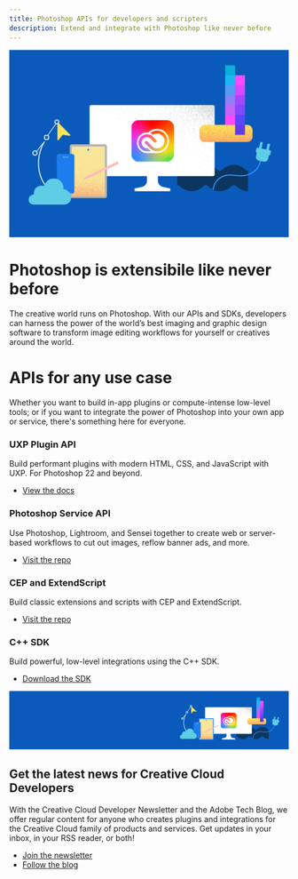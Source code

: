 ```yaml
---
title: Photoshop APIs for developers and scripters
description: Extend and integrate with Photoshop like never before
---
```


<Hero slots="image, heading, text" variant="halfwidth" />

![Creative Cloud banner](../images/cc-hero.png)

# Photoshop is extensibile like never before

The creative world runs on Photoshop. With our APIs and SDKs, developers can harness the power of the world’s best imaging and graphic design software to transform image editing workflows for yourself or creatives around the world.

<TitleBlock slots="heading, text" theme="light" />

# APIs for any use case

Whether you want to build in-app plugins or compute-intense low-level tools; or if you want to integrate the power of Photoshop into your own app or service, there's something here for everyone.

<TextBlock slots="heading, text, links" width="25%" theme="light" isCentered />

### UXP Plugin API

Build performant plugins with modern HTML, CSS, and JavaScript with UXP. For Photoshop 22 and beyond.

- [View the docs](https://adobe.io)

<TextBlock slots="heading, text, links" width="25%" theme="light" isCentered />

### Photoshop Service API

Use Photoshop, Lightroom, and Sensei together to create web or server-based workflows to cut out images, reflow banner ads, and more.

- [Visit the repo](https://github.com/AdobeDocs/photoshop-api-docs)

<TextBlock slots="heading, text, links" width="25%" theme="light" isCentered />

### CEP and ExtendScript

Build classic extensions and scripts with CEP and ExtendScript.

- [Visit the repo](https://github.com/Adobe-CEP/CEP-Resources/blob/master/CEP_10.x/Documentation/CEP%2010.0%20HTML%20Extension%20Cookbook.md)

<TextBlock slots="heading, text, links" width="25%" theme="light" isCentered />

### C++ SDK

Build powerful, low-level integrations using the C++ SDK.

- [Download the SDK](https://console.adobe.io/downloads)

<SummaryBlock slots="image, heading, text, buttons" background="rgb(246, 16, 27)" />

![CC banner](../images/cc-banner.png)

## Get the latest news for Creative Cloud Developers

With the Creative Cloud Developer Newsletter and the Adobe Tech Blog, we offer regular content for anyone who creates plugins and integrations for the Creative Cloud family of products and services. Get updates in your inbox, in your RSS reader, or both!

- [Join the newsletter](http://adobe.ly/devnews)
- [Follow the blog](https://medium.com/adobetech)

